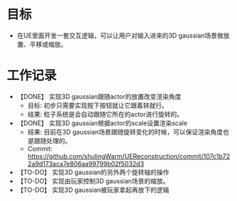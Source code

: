 # 目标
- 在UE里面开发一套交互逻辑，可以让用户对输入进来的3D gaussian场景做放置、平移或缩放。

# 工作记录
- 【DONE】 实现3D gaussian跟随actor的放置改变渲染角度
	- 目标: 初步只需要实现按下按钮就让它跟着转就行。
	- 结果: 粒子系统是会自动跟随它所在的actor进行旋转的。
- 【DONE】 实现3D gaussian根据actor的scale设置渲染scale
	- 结果: 目前在3D gaussian场景跟随旋转变化的时候，可以保证渲染角度也是跟随处理的。
	- Commit: https://github.com/shulingWarm/UEReconstruction/commit/107c1b722a9d173aca7e806aa99799b02f5032d3
- 【TO-DO】 实现3D gaussian的另外两个旋转轴的操作
- 【TO-DO】 实现由玩家控制3D gaussian场景的缩放。
- 【TO-DO】 实现3D gaussian被玩家拿起再放下的逻辑